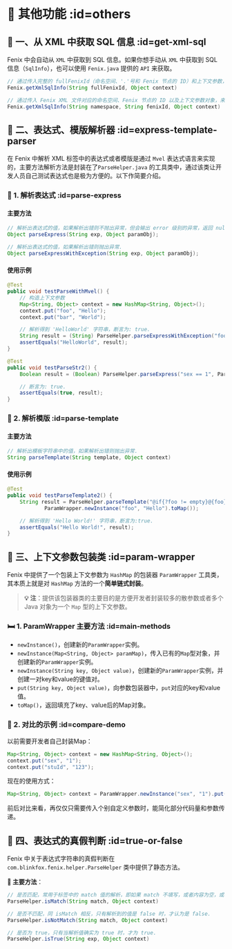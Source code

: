 # 🐝 其他功能 :id=others

## 🦗 一、从 XML 中获取 SQL 信息 :id=get-xml-sql

Fenix 中会自动从 `XML` 中获取到 SQL 信息。如果你想手动从 `XML` 中获取到 SQL 信息（`SqlInfo`），也可以使用 `Fenix.java` 提供的 `API` 来获取。

```java
// 通过传入完整的 fullFenixId（命名空间、'.'号和 Fenix 节点的 ID）和上下文参数，来简单快速的生成和获取 SqlInfo 信息.
Fenix.getXmlSqlInfo(String fullFenixId, Object context)

// 通过传入 Fenix XML 文件对应的命名空间、Fenix 节点的 ID 以及上下文参数对象，来生成和获取 SqlInfo 信息.
Fenix.getXmlSqlInfo(String namespace, String fenixId, Object context)
```

## 🐜 二、表达式、模版解析器 :id=express-template-parser

在 Fenix 中解析 XML 标签中的表达式或者模版是通过 `Mvel` 表达式语言来实现的，主要方法解析方法是封装在了`ParseHelper.java` 的工具类中，通过该类让开发人员自己测试表达式也是极为方便的。以下作简要介绍。

### 💉 1. 解析表达式 :id=parse-express

#### 主要方法

```java
// 解析出表达式的值，如果解析出错则不抛出异常，但会输出 error 级别的异常，返回 null.
Object parseExpress(String exp, Object paramObj);

// 解析出表达式的值，如果解析出错则抛出异常.
Object parseExpressWithException(String exp, Object paramObj);
```

#### 使用示例

```java
@Test
public void testParseWithMvel() {
    // 构造上下文参数
    Map<String, Object> context = new HashMap<String, Object>();
    context.put("foo", "Hello");
    context.put("bar", "World");

    // 解析得到 'HelloWorld' 字符串，断言为: true.
    String result = (String) ParseHelper.parseExpressWithException("foo + bar", context);
    assertEquals("HelloWorld", result);
}

@Test
public void testParseStr2() {
    Boolean result = (Boolean) ParseHelper.parseExpress("sex == 1", ParamWrapper.newInstance("sex", "1").toMap());

    // 断言为: true.
    assertEquals(true, result);
}
```

### 🐴 2. 解析模版 :id=parse-template

#### 主要方法

```java
// 解析出模板字符串中的值，如果解析出错则抛出异常.
String parseTemplate(String template, Object context)
```

#### 使用示例

```java
@Test
public void testParseTemplate2() {
    String result = ParseHelper.parseTemplate("@if{?foo != empty}@{foo} World!@end{}",
            ParamWrapper.newInstance("foo", "Hello").toMap());

    // 解析得到 'Hello World!' 字符串，断言为:true.
    assertEquals("Hello World!", result);
}
```

## 🦗 三、上下文参数包装类 :id=param-wrapper

Fenix 中提供了一个包装上下文参数为 `HashMap` 的包装器 `ParamWrapper` 工具类，其本质上就是对 `HashMap` 方法的一个**简单链式封装**。

> **💡 注**：提供该包装器类的主要目的是方便开发者封装较多的散参数或者多个 Java 对象为一个 `Map` 型的上下文参数。

### 🛏️ 1. ParamWrapper 主要方法 :id=main-methods

- `newInstance()`，创建新的`ParamWrapper`实例。
- `newInstance(Map<String, Object> paramMap)`，传入已有的`Map`型对象，并创建新的`ParamWrapper`实例。
- `newInstance(String key, Object value)`，创建新的`ParamWrapper`实例，并创建一对key和value的键值对。
- `put(String key, Object value)`，向参数包装器中，`put`对应的key和value值。
- `toMap()`，返回填充了key、value后的Map对象。

### 🦊 2. 对比的示例 :id=compare-demo

以前需要开发者自己封装Map：

```java
Map<String, Object> context = new HashMap<String, Object>();
context.put("sex", "1");
context.put("stuId", "123");
```

现在的使用方式：

```java
Map<String, Object> context = ParamWrapper.newInstance("sex", "1").put("stuId", "123").toMap());
```

前后对比来看，再仅仅只需要传入个别自定义参数时，能简化部分代码量和参数传递。

## 🐞 四、表达式的真假判断 :id=true-or-false

Fenix 中关于表达式字符串的真假判断在 `com.blinkfox.fenix.helper.ParseHelper` 类中提供了静态方法。

**📌 主要方法**：

```java
// 是否匹配，常用于标签中的 match 值的解析，即如果 match 不填写，或者内容为空，或者解析出为正确的值，都视为true.
ParseHelper.isMatch(String match, Object context)

// 是否不匹配，同 isMatch 相反，只有解析到的值是 false 时，才认为是 false.
ParseHelper.isNotMatch(String match, Object context)

// 是否为 true，只有当解析值确实为 true 时，才为 true.
ParseHelper.isTrue(String exp, Object context)
```
